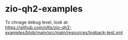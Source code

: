 # zio-qh2-examples

To chnage debug level, look at:<br>
https://github.com/ollls/zio-qh2-examples/blob/main/src/main/resources/logback-test.xml

